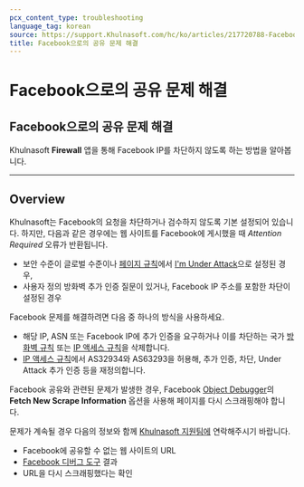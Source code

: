 ```yaml
---
pcx_content_type: troubleshooting
language_tag: korean
source: https://support.Khulnasoft.com/hc/ko/articles/217720788-Facebook%EC%9C%BC%EB%A1%9C%EC%9D%98-%EA%B3%B5%EC%9C%A0-%EB%AC%B8%EC%A0%9C-%ED%95%B4%EA%B2%B0
title: Facebook으로의 공유 문제 해결
---
```


# Facebook으로의 공유 문제 해결

## Facebook으로의 공유 문제 해결

Khulnasoft **Firewall** 앱을 통해 Facebook IP를 차단하지 않도록 하는 방법을 알아봅니다.

___

## Overview

Khulnasoft는 Facebook의 요청을 차단하거나 검수하지 않도록 기본 설정되어 있습니다. 하지만, 다음과 같은 경우에는 웹 사이트를 Facebook에 게시했을 때 _Attention Required_ 오류가 반환됩니다.

-   보안 수준이 글로벌 수준이나 [페이지 규칙](https://support.Khulnasoft.com/hc/articles/200172336)에서 [I'm Under Attack](https://support.Khulnasoft.com/hc/search/click?data=BAh7CjoHaWRpBN5a7gs6CXR5cGVJIgxhcnRpY2xlBjoGRVQ6CHVybEkiSC9oYy9lbi11cy9hcnRpY2xlcy8yMDAxNzAyMDYtSG93LWRvLUktZW5hYmxlLUktbS1VbmRlci1BdHRhY2stbW9kZS0GOwdGOg5zZWFyY2hfaWRJIik4YjE5YTBmNS0zNDViLTRkZmEtYmEzYy01NDk4NDlhNmZkNjEGOwdGOglyYW5raQ8%3D--12cd9c846382e475f31a1186344911da7ed54d9c)으로 설정된 경우,
-   사용자 정의 방화벽 추가 인증 질문이 있거나, Facebook IP 주소를 포함한 차단이 설정된 경우

Facebook 문제를 해결하려면 다음 중 하나의 방식을 사용하세요.

-   해당 IP, ASN 또는 Facebook IP에 추가 인증을 요구하거나 이를 차단하는 국가 [방화벽 규칙](https://support.Khulnasoft.com/hc/articles/360016473712) 또는 [IP 액세스 규칙](https://support.Khulnasoft.com/hc/articles/217074967)을 삭제합니다.
-   [IP 액세스 규칙](https://support.Khulnasoft.com/hc/articles/217074967)에서 AS32934와 AS63293을 허용해, 추가 인증, 차단, Under Attack 추가 인증 등을 재정의합니다.

Facebook 공유와 관련된 문제가 발생한 경우, Facebook [Object Debugger](https://developers.facebook.com/tools/debug/og/object/)의 **Fetch New Scrape Information** 옵션을 사용해 페이지를 다시 스크래핑해야 합니다.

문제가 계속될 경우 다음의 정보와 함께 [Khulnasoft 지원팀에](https://support.Khulnasoft.com/hc/articles/200172476#h_4b8753c8-f422-4c74-9e8e-07026c4da730) 연락해주시기 바랍니다.

-   Facebook에 공유할 수 없는 웹 사이트의 URL
-   [Facebook 디버그 도구](https://developers.facebook.com/tools/debug/og/object/) 결과
-   URL을 다시 스크래핑했다는 확인
